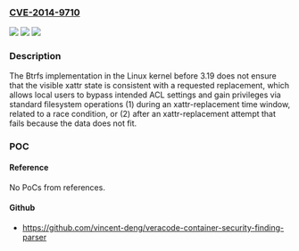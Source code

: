 ### [CVE-2014-9710](https://cve.mitre.org/cgi-bin/cvename.cgi?name=CVE-2014-9710)
![](https://img.shields.io/static/v1?label=Product&message=n%2Fa&color=blue)
![](https://img.shields.io/static/v1?label=Version&message=n%2Fa&color=blue)
![](https://img.shields.io/static/v1?label=Vulnerability&message=n%2Fa&color=brighgreen)

### Description

The Btrfs implementation in the Linux kernel before 3.19 does not ensure that the visible xattr state is consistent with a requested replacement, which allows local users to bypass intended ACL settings and gain privileges via standard filesystem operations (1) during an xattr-replacement time window, related to a race condition, or (2) after an xattr-replacement attempt that fails because the data does not fit.

### POC

#### Reference
No PoCs from references.

#### Github
- https://github.com/vincent-deng/veracode-container-security-finding-parser

